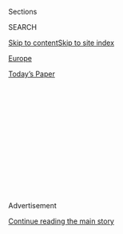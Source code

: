 <div id="app">

<div>

<div>

<div>

<div class="NYTAppHideMasthead css-1q2w90k e1suatyy0">

<div class="section css-ui9rw0 e1suatyy2">

<div class="css-eph4ug er09x8g0">

<div class="css-6n7j50">

</div>

<span class="css-1dv1kvn">Sections</span>

<div class="css-10488qs">

<span class="css-1dv1kvn">SEARCH</span>

</div>

[Skip to content](#site-content)[Skip to site
index](#site-index)

</div>

<div id="masthead-section-label" class="css-1wr3we4 eaxe0e00">

[Europe](https://www.nytimes3xbfgragh.onion/section/world/europe)

</div>

<div class="css-10698na e1huz5gh0">

</div>

</div>

<div id="masthead-bar-one" class="section hasLinks css-15hmgas e1csuq9d3">

<div class="css-uqyvli e1csuq9d0">

</div>

<div class="css-1uqjmks e1csuq9d1">

</div>

<div class="css-9e9ivx">

[](https://myaccount.nytimes3xbfgragh.onion/auth/login?response_type=cookie&client_id=vi)

</div>

<div class="css-1bvtpon e1csuq9d2">

[Today’s
Paper](https://www.nytimes3xbfgragh.onion/section/todayspaper)

</div>

</div>

</div>

</div>

<div data-aria-hidden="false">

<div id="site-content" data-role="main">

<div>

<div class="css-1aor85t" style="opacity:0.000000001;z-index:-1;visibility:hidden">

<div class="css-1hqnpie">

<div class="css-epjblv">

<span class="css-17xtcya">[Europe](/section/world/europe)</span><span class="css-x15j1o">|</span><span class="css-fwqvlz">Boris
Johnson Facing Revolt Over Northern Ireland
Pact</span>

</div>

<div class="css-k008qs">

<div class="css-1iwv8en">

<span class="css-18z7m18"></span>

<div>

</div>

</div>

<span class="css-1n6z4y">https://nyti.ms/3bCc3hi</span>

<div class="css-1705lsu">

<div class="css-4xjgmj">

<div class="css-4skfbu" data-role="toolbar" data-aria-label="Social Media Share buttons, Save button, and Comments Panel with current comment count" data-testid="share-tools">

  - 
  - 
  - 
  - 
    
    <div class="css-6n7j50">
    
    </div>

  - 

</div>

</div>

</div>

</div>

</div>

</div>

<div class="css-13pd83m">

</div>

<div id="top-wrapper" class="css-1sy8kpn">

<div id="top-slug" class="css-l9onyx">

Advertisement

</div>

[Continue reading the main
story](#after-top)

<div class="ad top-wrapper" style="text-align:center;height:100%;display:block;min-height:250px">

<div id="top" class="place-ad" data-position="top" data-size-key="top">

</div>

</div>

<div id="after-top">

</div>

</div>

<div>

<div id="sponsor-wrapper" class="css-1hyfx7x">

<div id="sponsor-slug" class="css-19vbshk">

Supported by

</div>

[Continue reading the main
story](#after-sponsor)

<div id="sponsor" class="ad sponsor-wrapper" style="text-align:center;height:100%;display:block">

</div>

<div id="after-sponsor">

</div>

</div>

<div class="css-186x18t">

</div>

<div class="css-1vkm6nb ehdk2mb0">

# Boris Johnson Facing Revolt Over Northern Ireland Pact

</div>

The government’s top lawyer has quit, and even a government minister
admits the prime minister’s effort to rewrite the treaty violates
international law.

<div class="css-79elbk" data-testid="photoviewer-wrapper">

<div class="css-z3e15g" data-testid="photoviewer-wrapper-hidden">

</div>

<div class="css-1a48zt4 ehw59r15" data-testid="photoviewer-children">

![<span class="css-16f3y1r e13ogyst0" data-aria-hidden="true">The
prospect of Britain reneging on a treaty that Prime Minister Boris
Johnson signed was largely criticized, even drawing condemnation from
his predecessor, Theresa
May.</span><span class="css-cnj6d5 e1z0qqy90" itemprop="copyrightHolder"><span class="css-1ly73wi e1tej78p0">Credit...</span><span><span>Simon
Dawson/Reuters</span></span></span>](https://static01.graylady3jvrrxbe.onion/images/2020/09/08/world/08brexit/merlin_176717913_9d809ff6-8477-4676-a16b-8bc27d780dcb-articleLarge.jpg?quality=75&auto=webp&disable=upscale)

</div>

</div>

<div class="css-18e8msd">

<div class="css-vp77d3 epjyd6m0">

<div class="css-hus3qt ey68jwv0" data-aria-hidden="true">

[![Mark
Landler](https://static01.graylady3jvrrxbe.onion/images/2019/10/22/reader-center/author-mark-landler/author-mark-landler-thumbLarge-v3.png
"Mark Landler")](https://www.nytimes3xbfgragh.onion/by/mark-landler)

</div>

<div class="css-1baulvz">

By [<span class="css-1baulvz last-byline" itemprop="name">Mark
Landler</span>](https://www.nytimes3xbfgragh.onion/by/mark-landler)

</div>

</div>

  - 
    
    <div class="css-ld3wwf e16638kd2">
    
    Published Sept. 8, 2020Updated Sept. 10,
    2020
    
    </div>

  - 
    
    <div class="css-4xjgmj">
    
    <div class="css-pvvomx" data-role="toolbar" data-aria-label="Social Media Share buttons, Save button, and Comments Panel with current comment count" data-testid="share-tools">
    
      - 
      - 
      - 
      - 
        
        <div class="css-6n7j50">
        
        </div>
    
      - 
    
    </div>
    
    </div>

</div>

</div>

<div class="section meteredContent css-1r7ky0e" name="articleBody" itemprop="articleBody">

<div class="css-1fanzo5 StoryBodyCompanionColumn">

<div class="css-53u6y8">

LONDON — Prime Minister [Boris Johnson’s
Brexit](https://www.nytimes3xbfgragh.onion/2020/09/10/world/europe/brexit-boris-johnson-ireland.html)
negotiations fell into disarray on Tuesday, as the government’s top
lawyer resigned over Mr. Johnson’s plan to override a landmark agreement
with the European Union, and one of his own ministers admitted that the
changes would break international law.

The head of the government’s legal department, Jonathan Jones, resigned
abruptly, the day before the government planned to introduce legislation
that would rewrite provisions on the treatment of Northern Ireland,
should Britain fail to strike a permanent trade agreement with Brussels
by the end of this year.

Mr. Johnson’s aggressive move to pull back from the agreement about
Northern Ireland underscored his determination for Britain to control
its own economic destiny — even at the cost of triggering another
confrontation with the European Union, shredding his own diplomacy and
raising questions about his government’s commitment to the rule of law.

It carried echoes of the moment he suspended Parliament last fall,
effectively squelching a debate over his drive to complete Brexit, a
maneuver that Britain’s Supreme Court later declared unlawful.

</div>

</div>

<div class="css-1fanzo5 StoryBodyCompanionColumn">

<div class="css-53u6y8">

Mr. Jones did not detail his reasons for resigning, but The Financial
Times, which first reported the news, said he clashed with officials in
Downing Street about plans to rewrite the so-called Northern Ireland
protocol, a central plank of the Withdrawal Agreement, under which
Britain left the European Union last January.

The prospect of Britain reneging on a treaty that Mr. Johnson himself
signed ignited a firestorm in Parliament, with even the prime minister’s
Conservative predecessor, Theresa May, sharply criticizing the
government.

“How can the government reassure future international partners that the
U.K. can be trusted to abide by the legal obligations of the agreements
it signs?” said Ms. May during a tense debate in the House of Commons.
She negotiated the bulk of the Withdrawal Agreement with
Brussels.

<div class="css-79elbk" data-testid="photoviewer-wrapper">

<div class="css-z3e15g" data-testid="photoviewer-wrapper-hidden">

</div>

<div class="css-1a48zt4 ehw59r15" data-testid="photoviewer-children">

<div class="css-zgakxe erfvjey0">

<span class="css-1ly73wi e1tej78p0">Image</span>

<div class="css-zjzyr8">

<div data-testid="lazyimage-container" style="height:458.60465116279073px">

</div>

</div>

</div>

<span class="css-16f3y1r e13ogyst0" data-aria-hidden="true">Jonathan
Jones, the head of the government’s legal department, resigned over
Prime Minister Boris Johnson’s plan to override a landmark agreement
with the European
Union.</span><span class="css-cnj6d5 e1z0qqy90" itemprop="copyrightHolder"><span class="css-1ly73wi e1tej78p0">Credit...</span><span>UK
Government</span></span>

</div>

</div>

Mr. Johnson’s Northern Ireland secretary, Brandon Lewis, insisted that
the proposed changes were not intended to rip up the agreement but
merely to create a “safety net” for Northern Ireland businesses in the
event that London could not work out long-term trading arrangements with
Brussels.

</div>

</div>

<div class="css-1fanzo5 StoryBodyCompanionColumn">

<div class="css-53u6y8">

But he acknowledged that the changes would “break international law in a
very specific and limited way.” Mr. Lewis argued there was a precedent
for Britain to reconsider its obligations when circumstances change,
drawing catcalls from opposition lawmakers and incredulous looks, even
from some Conservatives.

“One of the things the U.K. has always prided itself on is upholding the
rule of the law,” said Professor Catherine Barnard, an expert on
European Union law at Cambridge University. “To have a minister of state
stand up and say, ‘We’re breaking international law, but only a little’
is extraordinary.”

Professor Barnard said there were legal contradictions in the agreement,
having to do with when customs duties must be imposed on goods shipped
from Britain to Northern Ireland. But she said the agreement provided
ways to resolve these issues and Britain had no right to change it
unilaterally.

The trade negotiations, which turn on broader issues like Britain’s
ability to direct state subsidies to its companies, resumed on Tuesday
in London against an already acrimonious backdrop. Mr. Johnson declared
that a no-deal Brexit would be a “good outcome” for Britain and that the
Withdrawal Agreement, which he once hailed as a triumph, was a flawed
deal that needed to be fixed.

Mr. Johnson’s reversal seemed driven in part by a desire to mollify the
hard-line Brexiteers in his party. They have long agitated for Britain
to negate the deal on Northern Ireland, complaining that it impinges on
British sovereignty.

Under the agreement, Northern Ireland would remain part of Britain’s
customs territory but would abide by European Union rules on issues
ranging from safety standards to state subsidies to industry.

</div>

</div>

<div class="css-1fanzo5 StoryBodyCompanionColumn">

<div class="css-53u6y8">

European Union leaders expressed alarm that Britain would go back on an
international treaty, ratified by all the members of the bloc. Ursula
von der Leyen, the president of the European Commission, warned Britain
that a future trade agreement depended on it carrying out this one.

</div>

</div>

<div class="css-79elbk" data-testid="photoviewer-wrapper">

<div class="css-z3e15g" data-testid="photoviewer-wrapper-hidden">

</div>

<div class="css-1a48zt4 ehw59r15" data-testid="photoviewer-children">

![<span class="css-16f3y1r e13ogyst0" data-aria-hidden="true">A sign at
an unmarked crossing between Northern Ireland and Ireland weighs in on
the border
issue.</span><span class="css-cnj6d5 e1z0qqy90" itemprop="copyrightHolder"><span class="css-1ly73wi e1tej78p0">Credit...</span><span>Paulo
Nunes dos Santos for The New York
Times</span></span>](https://static01.graylady3jvrrxbe.onion/images/2020/09/08/world/08brexit2/merlin_164266566_64079c99-591c-4478-a0d0-4ea06394140e-articleLarge.jpg?quality=75&auto=webp&disable=upscale)

</div>

</div>

<div class="css-1fanzo5 StoryBodyCompanionColumn">

<div class="css-53u6y8">

The resignation of Mr. Jones, the latest in a parade of civil servants
who have left the Johnson government, left little doubt that the
government’s actions raised thorny legal problems. A 58-year-old
barrister who served in the Home Office and the attorney general’s
office, Mr. Jones rose to become the government’s senior lawyer,
rendering judgment on the legality of new legislation.

He is the sixth senior civil servant to quit since Mr. Johnson won a
landslide election victory last December and his chief political
adviser, Dominic Cummings, embarked on a campaign to shake up Britain’s
bureaucracy.

“When your top lawyer resigns, it sends an extraordinary signal,” said
Bobby McDonagh, who served as the Irish ambassador to Britain.

Britain’s move to rewrite the agreement, he said, suggested the Johnson
government did not fully understand the implications of the language its
own diplomats agreed to. “They’re really amateurs when it comes to trade
negotiations,” Mr. McDonagh said.

The damage to Britain’s international reputation could be substantial,
at a time when it is trying to negotiate trade agreements, not just with
the European Union but also with the United States.

In Washington, Congressional Democrats, as well as the Democratic
presidential nominee, former Vice President Joseph R. Biden Jr., are
likely to view any changes in Britain’s treatment of Northern Ireland as
jeopardizing the Good Friday Agreement, which ended decades of sectarian
violence there.

</div>

</div>

<div class="css-1fanzo5 StoryBodyCompanionColumn">

<div class="css-53u6y8">

Some analysts said they viewed Mr. Johnson’s moves as a way to increase
his leverage with the European Union as the trade talks enter a
make-or-break period. But others said the legislation underscored that
members of his government were determined to diverge as sharply as
possible from the bloc.

The biggest bone of contention is the European Union’s demand that
Britain abide by its rules on state subsidies to businesses. Britain has
yet to offer a counterproposal, and Mr. Johnson’s aides are determined
to keep control over industrial policy so they can pour money into
high-tech sectors like biotechnology and artificial intelligence.

</div>

</div>

<div>

</div>

</div>

<div>

</div>

<div>

</div>

<div>

</div>

<div>

<div id="bottom-wrapper" class="css-1ede5it">

<div id="bottom-slug" class="css-l9onyx">

Advertisement

</div>

[Continue reading the main
story](#after-bottom)

<div id="bottom" class="ad bottom-wrapper" style="text-align:center;height:100%;display:block;min-height:90px">

</div>

<div id="after-bottom">

</div>

</div>

</div>

</div>

</div>

## Site Index

<div>

</div>

## Site Information Navigation

  - [© <span>2020</span> <span>The New York Times
    Company</span>](https://help.nytimes3xbfgragh.onion/hc/en-us/articles/115014792127-Copyright-notice)

<!-- end list -->

  - [NYTCo](https://www.nytco.com/)
  - [Contact
    Us](https://help.nytimes3xbfgragh.onion/hc/en-us/articles/115015385887-Contact-Us)
  - [Work with us](https://www.nytco.com/careers/)
  - [Advertise](https://nytmediakit.com/)
  - [T Brand Studio](http://www.tbrandstudio.com/)
  - [Your Ad
    Choices](https://www.nytimes3xbfgragh.onion/privacy/cookie-policy#how-do-i-manage-trackers)
  - [Privacy](https://www.nytimes3xbfgragh.onion/privacy)
  - [Terms of
    Service](https://help.nytimes3xbfgragh.onion/hc/en-us/articles/115014893428-Terms-of-service)
  - [Terms of
    Sale](https://help.nytimes3xbfgragh.onion/hc/en-us/articles/115014893968-Terms-of-sale)
  - [Site
    Map](https://spiderbites.nytimes3xbfgragh.onion)
  - [Help](https://help.nytimes3xbfgragh.onion/hc/en-us)
  - [Subscriptions](https://www.nytimes3xbfgragh.onion/subscription?campaignId=37WXW)

</div>

</div>

</div>

</div>
